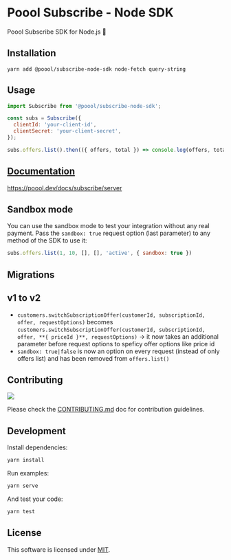 # Poool Subscribe - Node SDK

Poool Subscribe SDK for Node.js 🚀


## Installation

```
yarn add @poool/subscribe-node-sdk node-fetch query-string
```

## Usage

```javascript
import Subscribe from '@poool/subscribe-node-sdk';

const subs = Subscribe({
  clientId: 'your-client-id',
  clientSecret: 'your-client-secret',
});

subs.offers.list().then(({ offers, total }) => console.log(offers, total));
```


## [Documentation](https://poool.dev/docs/subscribe/server)

https://poool.dev/docs/subscribe/server

## Sandbox mode

You can use the sandbox mode to test your integration without any real payment.
Pass the `sandbox: true` request option (last parameter) to any method of the SDK to use it:

```javascript
subs.offers.list(1, 10, [], [], 'active', { sandbox: true })
```

## Migrations

## v1 to v2

- `customers.switchSubscriptionOffer(customerId, subscriptionId, offer, requestOptions)` becomes `customers.switchSubscriptionOffer(customerId, subscriptionId, offer, **{ priceId }**, requestOptions)` -> it now takes an additional parameter before request options to speficy offer options like price id
- `sandbox: true|false` is now an option on every request (instead of only offers list) and has been removed from `offers.list()`

## Contributing

[![](https://contrib.rocks/image?repo=p3ol/subscribe-node-sdk)](https://github.com/p3ol/subscribe-node-sdk/graphs/contributors)

Please check the [CONTRIBUTING.md](https://github.com/p3ol/subscribe-node-sdk/blob/main/CONTRIBUTING.md) doc for contribution guidelines.


## Development

Install dependencies:

```bash
yarn install
```

Run examples:

```bash
yarn serve
```

And test your code:

```bash
yarn test
```


## License

This software is licensed under [MIT](https://github.com/p3ol/subscribe-node-sdk/blob/main/LICENSE).
